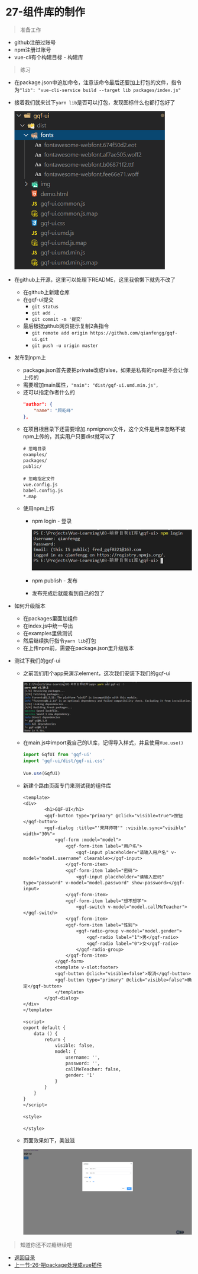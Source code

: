 # 27-组件库的制作

> 准备工作

* github注册过账号
* npm注册过账号
* vue-cli有个构建目标 - 构建库

> 练习

* 在package.json中追加命令，注意该命令最后还要加上打包的文件，指令为`"lib": "vue-cli-service build --target lib packages/index.js"`
* 接着我们就来试下`yarn lib`是否可以打包，发现图标什么也都打包好了

    ![](./images/打包后情况.jpg)

* 在github上开源，这里可以处理下README，这里我偷懒下就先不改了 
    * 在github上新建仓库
    * 在gqf-ui提交
        * `git status`
        * `git add .`
        * `git commit -m '提交'`
    * 最后根据github网页提示复制2条指令
        * `git remote add origin https://github.com/qianfengg/gqf-ui.git`
        * `git push -u origin master` 

* 发布到npm上
    * package.json首先要把private改成false，如果是私有的npm是不会让你上传的
    * 需要增加main属性，`"main": "dist/gqf-ui.umd.min.js",`  
    * 还可以指定作者什么的   
        ```json
        "author": {
            "name": "顾乾峰"
        },        
        ``` 
    * 在项目根目录下还需要增加.npmignore文件，这个文件是用来忽略不被npm上传的，其实用户只要dist就可以了
        ```
        # 忽略目录
        examples/
        packages/
        public/

        # 忽略指定文件
        vue.config.js
        babel.config.js
        *.map        
        ```  
    * 使用npm上传
        * npm login - 登录   

            ![](./images/npm登录.jpg)

        * npm publish - 发布
        * 发布完成后就能看到自己的包了

* 如何升级版本
    * 在packages里面加组件
    * 在index.js中统一导出
    * 在examples里做测试
    * 然后继续执行指令`yarn lib`打包
    * 在上传npm前，需要在package.json里升级版本  

* 测试下我们的gqf-ui
    * 之前我们用个app来演示element，这次我们安装下我们的gqf-ui 

        ![](./images/安装自己的组件库.jpg)  

    * 在main.js中import我自己的UI库，记得导入样式，并且使用`Vue.use()`
        ```js
        import GqfUI from 'gqf-ui'
        import 'gqf-ui/dist/gqf-ui.css'

        Vue.use(GqfUI)        
        ```   
    * 新建个路由页面专门来测试我的组件库 
        ```vue
        <template>
        <div>
                <h1>GQF-UI</h1>
                <gqf-button type="primary" @click="visible=true">按钮</gqf-button>
                <gqf-dialog :title="'来拜师呀'" :visible.sync="visible" width="30%">
                    <gqf-form :model="model">
                        <gqf-form-item label="用户名">
                            <gqf-input placeholder="请输入用户名" v-model="model.username" clearable></gqf-input>
                        </gqf-form-item>
                        <gqf-form-item label="密码">
                            <gqf-input placeholder="请输入密码" type="password" v-model="model.password" show-password></gqf-input>
                        </gqf-form-item>
                        <gqf-form-item label="想不想学">
                            <gqf-switch v-model="model.callMeTeacher"></gqf-switch>
                        </gqf-form-item>
                        <gqf-form-item label="性别">
                            <gqf-radio-group v-model="model.gender">
                                <gqf-radio label="1">男</gqf-radio>
                                <gqf-radio label="0">女</gqf-radio>
                            </gqf-radio-group>
                        </gqf-form-item>
                    </gqf-form>
                    <template v-slot:footer>
                    <gqf-button @click="visible=false">取消</gqf-button>
                    <gqf-button type="primary" @click="visible=false">确定</gqf-button>
                    </template>
                </gqf-dialog>
        </div>
        </template>

        <script>
        export default {
            data () {
                return {
                    visible: false,
                    model: {
                        username: '',
                        password: '',
                        callMeTeacher: false,
                        gender: '1'
                    }
                }
            }
        }
        </script>

        <style>

        </style>        
        ```  

    * 页面效果如下，美滋滋

        ![](./images/我的组件库.jpg)                        

> 知道你还不过瘾继续吧       

* [返回目录](../../README.md)
* [上一节-26-把package处理成vue插件](../26-把package处理成vue插件/把package处理成vue插件.md)